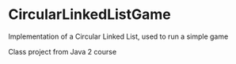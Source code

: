 # CircularLinkedListGame
Implementation of a Circular Linked List, used to run a simple game

Class project from Java 2 course
